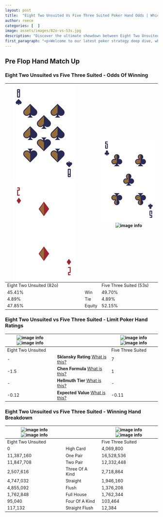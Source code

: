 ```yaml
---
layout: post
title:  "Eight Two Unsuited Vs Five Three Suited Poker Hand Odds | Which Is The Better Hand In Poker? A Complete Guide"
author: reece
categories: [  ]
image: assets/images/82o-vs-53s.jpg
description: "Discover the ultimate showdown between Eight Two Unsuited and Five Three Suited in poker! Uncover the odds, strategies, and scenarios where one hand triumphs over the other. Get ready to up your poker game with this thrilling analysis."
first_paragraph: "<p>Welcome to our latest poker strategy deep dive, where we're pitting two distinct hands against each other in a high-stakes showdown: Eight Two Unsuited vs Five Three Suited.</p><p>In the dynamic world of poker, every decision counts, and knowing which hand holds the upper hand is key to your success at the table.</p><p>In this article, we'll dissect these two hands, explore the scenarios where one dominates the other, and equip you with the knowledge to make strategic choices that can tip the odds in your favor.</p><p>Get ready to unravel the intriguing dynamics of these poker hands and elevate your game to new heights.</p>"
---
```




[comment]: # (sp0)

## Pre Flop Hand Match Up

<div class="table hand-ratings" markdown="1"> 



### Eight Two Unsuited vs Five Three Suited - Odds Of Winning


    
| ![image info](assets/images/hand1/8.png) ![image info](assets/images/hand1/2o.png) |  | ![image info](assets/images/hand2/5.png) ![image info](assets/images/hand2/3s.png) |
| -------- | -------- | -------- |
| Eight Two Unsuited (82o) |  | Five Three Suited (53s) |
| 45.41% | Win | 49.70% |
| 4.89% | Tie | 4.89% |
| 47.85% | Equity | 52.15% |




[comment]: # (sp1)



### Eight Two Unsuited vs Five Three Suited - Limit Poker Hand Ratings


    
| ![image info](https://www.riverpairs.com/assets/images/hand1/8.png) ![image info](https://www.riverpairs.com/assets/images/hand1/2o.png) |  | ![image info](https://www.riverpairs.com/assets/images/hand2/5.png) ![image info](https://www.riverpairs.com/assets/images/hand2/3s.png) |
| -------- | -------- | -------- |
| Eight Two Unsuited |  | Five Three Suited |
| - | **Sklansky Rating** [What is this?](/sklansky-rating-explained) | 7 |
| -1.5 | **Chen Formula** [What is this?](/chen-formula-explained) | 1 |
| - | **Hellmuth Tier** [What is this?](/Hellmuth-tier-explained) | - |
| -0.12 | **Expected Value** [What is this?](/expected-value-explained) | -0.11 |




[comment]: # (sp2)



### Eight Two Unsuited vs Five Three Suited - Winning Hand Breakdown


    
| ![image info](https://www.riverpairs.com/assets/images/hand1/8.png) ![image info](https://www.riverpairs.com/assets/images/hand1/2o.png) |  | ![image info](https://www.riverpairs.com/assets/images/hand2/5.png) ![image info](https://www.riverpairs.com/assets/images/hand2/3s.png) |
| -------- | -------- | -------- |
| Eight Two Unsuited |  | Five Three Suited |
| 0 | High Card | 4,069,800 |
| 11,387,160 | One Pair | 16,528,536 |
| 11,847,708 | Two Pair | 12,332,448 |
| 2,507,616 | Three Of A Kind | 2,718,864 |
| 4,747,032 | Straight | 1,946,160 |
| 4,855,092 | Flush | 1,376,208 |
| 1,762,848 | Full House | 1,762,344 |
| 95,040 | Four Of A Kind | 103,464 |
| 117,132 | Straight Flush | 12,384 |




[comment]: # (sp3)



</div>

[comment]: # (sp4)



[comment]: # (sp5)


